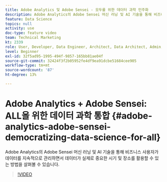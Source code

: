 ```yaml
---
title: Adobe Analytics 및 Adobe Sensei - 모두를 위한 데이터 과학 민주화
description: Adobe Analytics의 Adobe Sensei 머신 러닝 및 AI 기술을 통해 비즈니스 사용자가 데이터를 지속적으로 관리하면서 데이터가 실제로 중요한 시기 및 장소를 활용할 수 있는 방법을 살펴볼 수 있습니다.
feature: Data Science
topics: null
activity: use
doc-type: feature video
team: Technical Marketing
kt: 2339
role: User, Developer, Data Engineer, Architect, Data Architect, Admin, Leader
level: Beginner
exl-id: 32f5ad95-1995-494f-9857-165bb81ae04f
source-git-commit: 32424f3f2b05952fe4df9ea91dcbe51684cee905
workflow-type: tm+mt
source-wordcount: '87'
ht-degree: 13%

---
```


# Adobe Analytics + Adobe Sensei: ALL을 위한 데이터 과학 통합 {#adobe-analytics-adobe-sensei-democratizing-data-science-for-all}

Adobe Analytics의 Adobe Sensei 머신 러닝 및 AI 기술을 통해 비즈니스 사용자가 데이터를 지속적으로 관리하면서 데이터가 실제로 중요한 시기 및 장소를 활용할 수 있는 방법을 살펴볼 수 있습니다.

>[!VIDEO](https://video.tv.adobe.com/v/25838/?quality=12)
